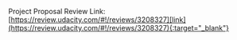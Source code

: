 Project Proposal Review Link: 
[https://review.udacity.com/#!/reviews/3208327][link](https://review.udacity.com/#!/reviews/3208327){:target="_blank"}